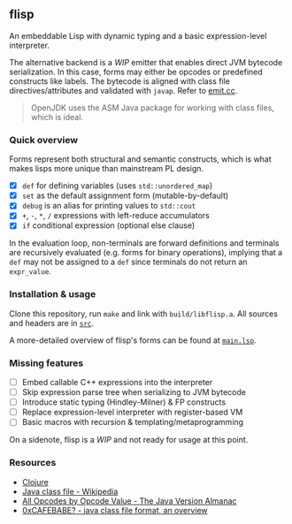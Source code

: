 ## flisp

An embeddable Lisp with dynamic typing and a basic expression-level interpreter.

The alternative backend is a _WIP_ emitter that enables direct JVM bytecode serialization. In this case, forms may either be opcodes or predefined constructs like labels. The bytecode is aligned with class file directives/attributes and validated with `javap`. Refer to [emit.cc](https://github.com/elricmann/flisp/blob/main/src/emit.cc).

> OpenJDK uses the ASM Java package for working with class files, which is ideal.

### Quick overview

Forms represent both structural and semantic constructs, which is what makes lisps more unique than mainstream PL design.

- [x] `def` for defining variables (uses `std::unordered_map`)
- [x] `set` as the default assignment form (mutable-by-default)
- [x] `debug` is an alias for printing values to `std::cout`
- [x] `+`, `-`, `*`, `/` expressions with left-reduce accumulators
- [x] `if` conditional expression (optional else clause)

In the evaluation loop, non-terminals are forward definitions and terminals are recursively evaluated (e.g. forms for binary operations), implying that a `def` may not be assigned to a `def` since terminals do not return an `expr_value`.

### Installation & usage

Clone this repository, run `make` and link with `build/libflisp.a`. All sources and headers are in [`src`](https://github.com/elricmann/flisp/blob/main/src/).

A more-detailed overview of flisp's forms can be found at [`main.lsp`](https://github.com/elricmann/flisp/blob/main/tests/main.lsp).

### Missing features

- [ ] Embed callable C++ expressions into the interpreter
- [ ] Skip expression parse tree when serializing to JVM bytecode
- [ ] Introduce static typing (Hindley-Milner) & FP constructs
- [ ] Replace expression-level interpreter with register-based VM
- [ ] Basic macros with recursion & templating/metaprogramming

On a sidenote, flisp is a _WIP_ and not ready for usage at this point.

### Resources

- [Clojure](https://clojure.org/)
- [Java class file - Wikipedia](https://en.wikipedia.org/wiki/Java_class_file)
- [All Opcodes by Opcode Value - The Java Version Almanac](https://javaalmanac.io/bytecode/opcodes/)
- [0xCAFEBABE? - java class file format, an overview](https://blog.lse.epita.fr/2014/04/28/0xcafebabe-java-class-file-format-an-overview.html)
